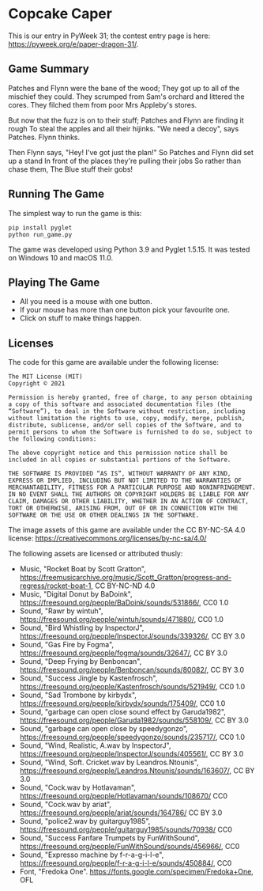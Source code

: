 # Copcake Caper

This is our entry in PyWeek 31; the contest entry page is here: https://pyweek.org/e/paper-dragon-31/.


## Game Summary

Patches and Flynn were the bane of the wood;
They got up to all of the mischief they could.
They scrumped from Sam's orchard and littered the cores.
They filched them from poor Mrs Appleby's stores.

But now that the fuzz is on to their stuff;
Patches and Flynn are finding it rough
To steal the apples and all their hijinks.
"We need a decoy", says Patches. Flynn thinks.

Then Flynn says, "Hey! I've got just the plan!"
So Patches and Flynn did set up a stand
In front of the places they're pulling their jobs
So rather than chase them, The Blue stuff their gobs!


## Running The Game

The simplest way to run the game is this:

```
pip install pyglet
python run_game.py
```

The game was developed using Python 3.9 and Pyglet 1.5.15. It was tested on Windows 10 and macOS 11.0.


## Playing The Game

- All you need is a mouse with one button.
- If your mouse has more than one button pick your favourite one.
- Click on stuff to make things happen.


## Licenses

The code for this game are available under the following license:

```
The MIT License (MIT)
Copyright © 2021

Permission is hereby granted, free of charge, to any person obtaining a copy of this software and associated documentation files (the “Software”), to deal in the Software without restriction, including without limitation the rights to use, copy, modify, merge, publish, distribute, sublicense, and/or sell copies of the Software, and to permit persons to whom the Software is furnished to do so, subject to the following conditions:

The above copyright notice and this permission notice shall be included in all copies or substantial portions of the Software.

THE SOFTWARE IS PROVIDED “AS IS”, WITHOUT WARRANTY OF ANY KIND, EXPRESS OR IMPLIED, INCLUDING BUT NOT LIMITED TO THE WARRANTIES OF MERCHANTABILITY, FITNESS FOR A PARTICULAR PURPOSE AND NONINFRINGEMENT. IN NO EVENT SHALL THE AUTHORS OR COPYRIGHT HOLDERS BE LIABLE FOR ANY CLAIM, DAMAGES OR OTHER LIABILITY, WHETHER IN AN ACTION OF CONTRACT, TORT OR OTHERWISE, ARISING FROM, OUT OF OR IN CONNECTION WITH THE SOFTWARE OR THE USE OR OTHER DEALINGS IN THE SOFTWARE.
```

The image assets of this game are available under the CC BY-NC-SA 4.0 license: https://creativecommons.org/licenses/by-nc-sa/4.0/

The following assets are licensed or attributed thusly:

- Music, "Rocket Boat by Scott Gratton", https://freemusicarchive.org/music/Scott_Gratton/progress-and-regress/rocket-boat-1, CC BY-NC-ND 4.0
- Music, "Digital Donut by BaDoink", https://freesound.org/people/BaDoink/sounds/531866/, CC0 1.0
- Sound, "Rawr by wintuh", https://freesound.org/people/wintuh/sounds/471880/, CC0 1.0
- Sound, "Bird Whistling by InspectorJ", https://freesound.org/people/InspectorJ/sounds/339326/, CC BY 3.0
- Sound, "Gas Fire by Fogma", https://freesound.org/people/fogma/sounds/32647/, CC BY 3.0
- Sound, "Deep Frying by Benboncan", https://freesound.org/people/Benboncan/sounds/80082/, CC BY 3.0
- Sound, "Success Jingle by Kastenfrosch", https://freesound.org/people/Kastenfrosch/sounds/521949/, CC0 1.0
- Sound, "Sad Trombone by kirbydx", https://freesound.org/people/kirbydx/sounds/175409/, CC0 1.0
- Sound, "garbage can open close sound effect by Garuda1982", https://freesound.org/people/Garuda1982/sounds/558109/, CC BY 3.0
- Sound, "garbage can open close by speedygonzo", https://freesound.org/people/speedygonzo/sounds/235717/, CC0 1.0
- Sound, "Wind, Realistic, A.wav by InspectorJ", https://freesound.org/people/InspectorJ/sounds/405561/, CC BY 3.0
- Sound, "Wind, Soft. Cricket.wav by Leandros.Ntounis", https://freesound.org/people/Leandros.Ntounis/sounds/163607/, CC BY 3.0
- Sound, "Cock.wav by Hotlavaman", https://freesound.org/people/Hotlavaman/sounds/108670/ CC0
- Sound, "Cock.wav by ariat", https://freesound.org/people/ariat/sounds/164786/ CC BY 3.0
- Sound, "police2.wav by guitarguy1985", https://freesound.org/people/guitarguy1985/sounds/70938/ CC0
- Sound, "Success Fanfare Trumpets by FunWithSound", https://freesound.org/people/FunWithSound/sounds/456966/, CC0 
- Sound, "Expresso machine by f-r-a-g-i-l-e", https://freesound.org/people/f-r-a-g-i-l-e/sounds/450884/, CC0
- Font, "Fredoka One". https://fonts.google.com/specimen/Fredoka+One, OFL
